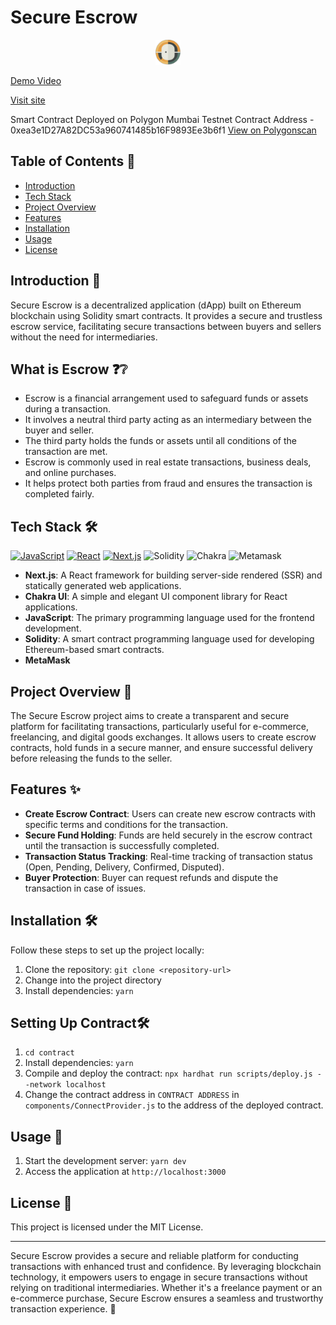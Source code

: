 <h1>Secure Escrow </h1>
<p align="center">
  <img src="/public/logo.png" alt="Image" width="40" height="40">
</p>

[Demo Video](https://www.loom.com/share/54090e270a404ff684f69f0deaf87f4a?sid=0b4b3526-d0c9-463a-a1ad-dd82c0d1a7ef)

[Visit site](https://escrow-hack-web3.vercel.app/)

Smart Contract Deployed on Polygon Mumbai Testnet
Contract Address - 0xea3e1D27A82DC53a960741485b16F9893Ee3b6f1
[View on Polygonscan](https://mumbai.polygonscan.com/address/0xea3e1D27A82DC53a960741485b16F9893Ee3b6f1#internaltx)

<h2>Table of Contents 📑</h2>

- [Introduction](#introduction)
- [Tech Stack](#tech-stack)
- [Project Overview](#project-overview)
- [Features](#features)
- [Installation](#installation)
- [Usage](#usage)
- [License](#license)

<h2>Introduction 🚀</h2>

Secure Escrow is a decentralized application (dApp) built on Ethereum blockchain using Solidity smart contracts. It provides a secure and trustless escrow service, facilitating secure transactions between buyers and sellers without the need for intermediaries.

<h2>What is Escrow ❓❔</h2>

- Escrow is a financial arrangement used to safeguard funds or assets during a transaction.
- It involves a neutral third party acting as an intermediary between the buyer and seller.
- The third party holds the funds or assets until all conditions of the transaction are met.
- Escrow is commonly used in real estate transactions, business deals, and online purchases.
- It helps protect both parties from fraud and ensures the transaction is completed fairly.

<h2>Tech Stack 🛠️</h2>
<p>
  <a href="https://developer.mozilla.org/en-US/docs/Web/JavaScript" target="_blank" rel="noreferrer"><img src="https://raw.githubusercontent.com/danielcranney/readme-generator/main/public/icons/skills/javascript-colored.svg" width="36" height="36" alt="JavaScript" /></a>
  <a href="https://reactjs.org/" target="_blank" rel="noreferrer"><img src="https://raw.githubusercontent.com/danielcranney/readme-generator/main/public/icons/skills/react-colored.svg" width="36" height="36" alt="React" /></a>
  <a href="https://nextjs.org/docs" target="_blank" rel="noreferrer"><img src="https://raw.githubusercontent.com/danielcranney/readme-generator/main/public/icons/skills/nextjs-colored.svg" width="36" height="36" alt="Next.js" /></a>
  <a><img src="https://th.bing.com/th/id/R.114016a2cca951580c4d5d1aab9655ae?rik=FDccsPfv5tyutg&pid=ImgRaw&r=0" width="36" height="36" alt="Solidity"/></a>
  <a> <img src="https://th.bing.com/th/id/OIP.7K_j3KOjm-bDuIGxZb5T_QHaE5?w=258&h=180&c=7&r=0&o=5&pid=1.7" width="40" height="36" alt="Chakra"/></a>
  <a><img src="https://th.bing.com/th/id/OIP.khYFrDpaIw79LTZ0-kxhSQHaEK?w=311&h=180&c=7&r=0&o=5&pid=1.7" width="40" height="36" alt="Metamask" /></a>
</p>

- **Next.js**: A React framework for building server-side rendered (SSR) and statically generated web applications.
- **Chakra UI**: A simple and elegant UI component library for React applications.
- **JavaScript**: The primary programming language used for the frontend development.
- **Solidity**: A smart contract programming language used for developing Ethereum-based smart contracts.
- **MetaMask**
  

<h2>Project Overview 📝</h2>


The Secure Escrow project aims to create a transparent and secure platform for facilitating transactions, particularly useful for e-commerce, freelancing, and digital goods exchanges. It allows users to create escrow contracts, hold funds in a secure manner, and ensure successful delivery before releasing the funds to the seller.

<h2>Features ✨</h2>

- **Create Escrow Contract**: Users can create new escrow contracts with specific terms and conditions for the transaction.
- **Secure Fund Holding**: Funds are held securely in the escrow contract until the transaction is successfully completed.
- **Transaction Status Tracking**: Real-time tracking of transaction status (Open, Pending, Delivery, Confirmed, Disputed).
- **Buyer Protection**: Buyer can request refunds and dispute the transaction in case of issues.

<h2>Installation 🛠️</h2>

Follow these steps to set up the project locally:

1. Clone the repository: `git clone <repository-url>`
2. Change into the project directory 
3. Install dependencies: `yarn`

<h2>Setting Up Contract🛠️</h2>

1. `cd contract`
2. Install dependencies: `yarn`
3. Compile and deploy the contract: `npx hardhat run scripts/deploy.js --network localhost`
4. Change the contract address in `CONTRACT ADDRESS` in `components/ConnectProvider.js` to the address of the deployed contract.

<h2>Usage 🚀</h2>

1. Start the development server: `yarn dev`
2. Access the application at `http://localhost:3000`

<h2>License 📄</h2>

This project is licensed under the MIT License.

---

Secure Escrow provides a secure and reliable platform for conducting transactions with enhanced trust and confidence. By leveraging blockchain technology, it empowers users to engage in secure transactions without relying on traditional intermediaries. Whether it's a freelance payment or an e-commerce purchase, Secure Escrow ensures a seamless and trustworthy transaction experience. 💪
